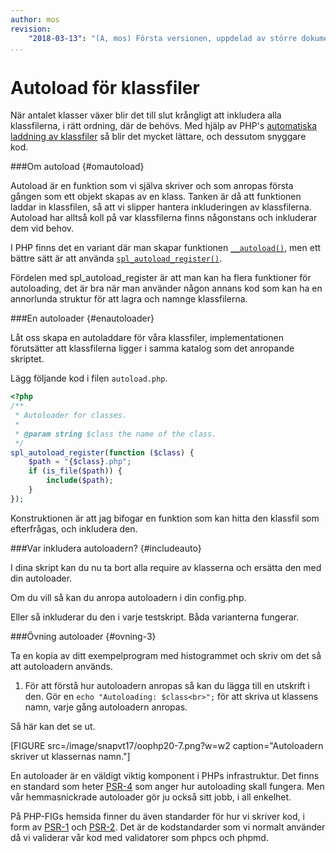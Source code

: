 ```yaml
---
author: mos
revision:
    "2018-03-13": "(A, mos) Första versionen, uppdelad av större dokument."
...
```

Autoload för klassfiler
==================================

När antalet klasser växer blir det till slut krångligt att inkludera alla klassfilerna, i rätt ordning, där de behövs. Med hjälp av PHP's [automatiska laddning av klassfiler](http://php.net/manual/en/language.oop5.autoload.php) så blir det mycket lättare, och dessutom snyggare kod.



###Om autoload {#omautoload}

Autoload är en funktion som vi själva skriver och som anropas första gången som ett objekt skapas av en klass. Tanken är då att funktionen laddar in klassfilen, så att vi slipper hantera inkluderingen av klassfilerna. Autoload har alltså koll på var klassfilerna finns någonstans och inkluderar dem vid behov.

I PHP finns det en variant där man skapar funktionen [`__autoload()`](http://php.net/manual/en/function.autoload.php), men ett bättre sätt är att använda [`spl_autoload_register()`](http://php.net/manual/en/function.spl-autoload-register.php).

Fördelen med spl_autoload_register är att man kan ha flera funktioner för autoloading, det är bra när man använder någon annans kod som kan ha en annorlunda struktur för att lagra och namnge klassfilerna.



###En autoloader {#enautoloader}

Låt oss skapa en autoladdare för våra klassfiler, implementationen förutsätter att klassfilerna ligger i samma katalog som det anropande skriptet.

Lägg följande kod i filen `autoload.php`.

```php
<?php
/**
 * Autoloader for classes.
 *
 * @param string $class the name of the class.
 */
spl_autoload_register(function ($class) {
    $path = "{$class}.php";
    if (is_file($path)) {
        include($path);
    }
});
```

Konstruktionen är att jag bifogar en funktion som kan hitta den klassfil som efterfrågas, och inkludera den.



###Var inkludera autoloadern? {#includeauto}

I dina skript kan du nu ta bort alla require av klasserna och ersätta den med din autoloader.

Om du vill så kan du anropa autoloadern i din config.php.

Eller så inkluderar du den i varje testskript. Båda varianterna fungerar.



###Övning autoloader {#ovning-3}

Ta en kopia av ditt exempelprogram med histogrammet och skriv om det så att autoloadern används.

1. För att förstå hur autoloadern anropas så kan du lägga till en utskrift i den. Gör en `echo "Autoloading: $class<br>";` för att skriva ut klassens namn, varje gång autoloadern anropas.

Så här kan det se ut.

[FIGURE src=/image/snapvt17/oophp20-7.png?w=w2 caption="Autoloadern skriver ut klassernas namn."]

En autoloader är en väldigt viktig komponent i PHPs infrastruktur. Det finns en standard som heter [PSR-4](http://www.php-fig.org/psr/psr-4/) som anger hur autoloading skall fungera. Men vår hemmasnickrade autoloader gör ju också sitt jobb, i all enkelhet.

På PHP-FIGs hemsida finner du även standarder för hur vi skriver kod, i form av [PSR-1](http://www.php-fig.org/psr/psr-1/) och [PSR-2](http://www.php-fig.org/psr/psr-2/). Det är de kodstandarder som vi normalt använder då vi validerar vår kod med validatorer som phpcs och phpmd.
